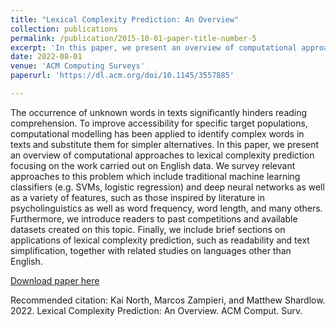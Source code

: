 ```yaml
---
title: "Lexical Complexity Prediction: An Overview"
collection: publications
permalink: /publication/2015-10-01-paper-title-number-5
excerpt: 'In this paper, we present an overview of computational approaches to lexical complexity prediction focusing on the work carried out on English data. We survey relevant approaches to this problem which include traditional machine learning classifiers (e.g. SVMs, logistic regression) and deep neural networks as well as a variety of features, such as those inspired by literature in psycholinguistics as well as word frequency, word length, and many others.'
date: 2022-08-01
venue: 'ACM Computing Surveys'
paperurl: 'https://dl.acm.org/doi/10.1145/3557885'

---
```

The occurrence of unknown words in texts significantly hinders reading comprehension. To improve accessibility for specific target populations, computational modelling has been applied to identify complex words in texts and substitute them for simpler alternatives. In this paper, we present an overview of computational approaches to lexical complexity prediction focusing on the work carried out on English data. We survey relevant approaches to this problem which include traditional machine learning classifiers (e.g. SVMs, logistic regression) and deep neural networks as well as a variety of features, such as those inspired by literature in psycholinguistics as well as word frequency, word length, and many others. Furthermore, we introduce readers to past competitions and available datasets created on this topic. Finally, we include brief sections on applications of lexical complexity prediction, such as readability and text simplification, together with related studies on languages other than English.


[Download paper here](https://dl.acm.org/doi/pdf/10.1145/3557885)

Recommended citation: Kai North, Marcos Zampieri, and Matthew Shardlow. 2022. Lexical Complexity Prediction: An Overview. ACM Comput. Surv.

